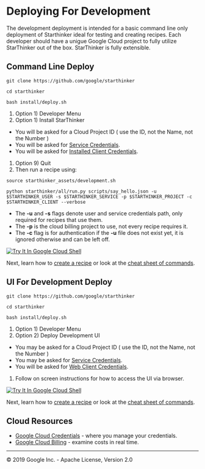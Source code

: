 # Deploying For Development

The development deployment is intended for a basic command line only deployment of Starthinker ideal
for testing and creating recipes.  Each developer should have a unigue Google Cloud project to fully
utilize StarThinker out of the box.  StarThinker is fully extensible.

## Command Line Deploy
```
git clone https://github.com/google/starthinker
```
```
cd starthinker
```
```
bash install/deploy.sh 
```

1. Option 1) Developer Menu
1. Option 1) Install StarThinker
  - You will be asked for a Cloud Project ID ( use the ID, not the Name, not the Number )
  - You will be asked for [Service Credentials](cloud_service.md).
  - You will be asked for [Installed Client Credentials](cloud_client_installed.md).
1. Option 9) Quit
1. Then run a recipe using:
```
source starthinker_assets/development.sh
```
```
python starthinker/all/run.py scripts/say_hello.json -u $STARTHINKER_USER -s $STARTHINKER_SERVICE -p $STARTHINKER_PROJECT -c $STARTHINKER_CLIENT --verbose 
```

  - The **-u** and **-s** flags denote user and service credentials path, only required for recipes that use them.
  - The **-p** is the cloud billing project to use, not every recipe requires it.
  - The **-c** flag is for authentication if the **-u** file does not exist yet, it is ignored otherwise and can be left off.

[![Try It In Google Cloud Shell](http://gstatic.com/cloudssh/images/open-btn.svg)](https://console.cloud.google.com/cloudshell/editor?cloudshell_git_repo=https%3A%2F%2Fgithub.com%2Fgoogle%2Fstarthinker&cloudshell_tutorial=README.md)

Next, learn how to [create a recipe](recipe.md) or look at the [cheat sheet of commands](cheat_sheet.md). 

## UI For Development Deploy

```
git clone https://github.com/google/starthinker
```
```
cd starthinker
```
```
bash install/deploy.sh 
```

1. Option 1) Developer Menu
1. Option 2) Deploy Development UI
  - You may be asked for a Cloud Project ID ( use the ID, not the Name, not the Number )
  - You may be asked for [Service Credentials](cloud_service.md).
  - You will be asked for [Web Client Credentials](cloud_client_web.md).
1. Follow on screen instructions for how to access the UI via browser.


[![Try It In Google Cloud Shell](http://gstatic.com/cloudssh/images/open-btn.svg)](https://console.cloud.google.com/cloudshell/editor?cloudshell_git_repo=https%3A%2F%2Fgithub.com%2Fgoogle%2Fstarthinker&cloudshell_tutorial=tutorials/deploy_developer.md)

Next, learn how to [create a recipe](recipe.md) or look at the [cheat sheet of commands](cheat_sheet.md). 

## Cloud Resources

  - [Google Cloud Credentials](https://console.cloud.google.com/apis/credentials) - where you manage your credentials.
  - [Google Cloud Billing](https://console.cloud.google.com/billing/linkedaccount) - examine costs in real time.


---
&copy; 2019 Google Inc. - Apache License, Version 2.0
